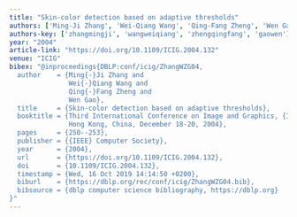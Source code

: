 ```yaml
---
title: "Skin-color detection based on adaptive thresholds"
authors: ['Ming-Ji Zhang', 'Wei-Qiang Wang', 'Qing-Fang Zheng', 'Wen Gao 0001']
authors-key: ['zhangmingji', 'wangweiqiang', 'zhengqingfang', 'gaowen']
year: "2004"
article-link: "https://doi.org/10.1109/ICIG.2004.132"
venue: "ICIG"
bibex: "@inproceedings{DBLP:conf/icig/ZhangWZG04,
  author    = {Ming{-}Ji Zhang and
               Wei{-}Qiang Wang and
               Qing{-}Fang Zheng and
               Wen Gao},
  title     = {Skin-color detection based on adaptive thresholds},
  booktitle = {Third International Conference on Image and Graphics, {ICIG} 2004,
               Hong Kong, China, December 18-20, 2004},
  pages     = {250--253},
  publisher = {{IEEE} Computer Society},
  year      = {2004},
  url       = {https://doi.org/10.1109/ICIG.2004.132},
  doi       = {10.1109/ICIG.2004.132},
  timestamp = {Wed, 16 Oct 2019 14:14:50 +0200},
  biburl    = {https://dblp.org/rec/conf/icig/ZhangWZG04.bib},
  bibsource = {dblp computer science bibliography, https://dblp.org}
}"
---
```

